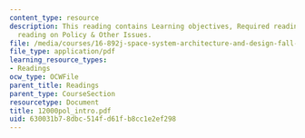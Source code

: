 ```yaml
---
content_type: resource
description: This reading contains Learning objectives, Required reading and Recommended
  reading on Policy & Other Issues.
file: /media/courses/16-892j-space-system-architecture-and-design-fall-2004/630031b78dbc514fd61fb8cc1e2ef298_12000pol_intro.pdf
file_type: application/pdf
learning_resource_types:
- Readings
ocw_type: OCWFile
parent_title: Readings
parent_type: CourseSection
resourcetype: Document
title: 12000pol_intro.pdf
uid: 630031b7-8dbc-514f-d61f-b8cc1e2ef298
---
```

